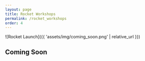 ```yaml
---
layout: page
title: Rocket Workshops
permalink: /rocket_workshops
order: 4
---
```


![Rocket Launch]({{ 'assets/img/coming_soon.png' | relative_url }})

## Coming Soon

